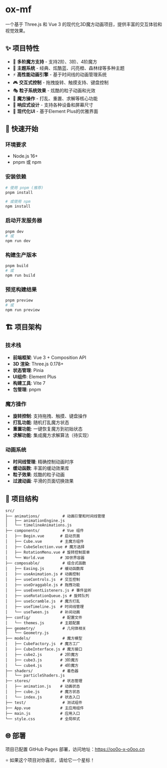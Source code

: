 # ox-mf

一个基于 Three.js 和 Vue 3 的现代化3D魔方动画项目，提供丰富的交互体验和视觉效果。

## ✨ 项目特性

- 🎯 **多阶魔方支持** - 支持2阶、3阶、4阶魔方
- 🎨 **主题系统** - 经典、炫酷蓝、闪亮橙、森林绿等多种主题
- ⚡ **高性能动画引擎** - 基于时间线的动画管理系统
- 🎮 **交互式控制** - 拖拽旋转、触摸支持、键盘控制
- 🎭 **粒子系统效果** - 炫酷的粒子动画和光效
- 🔄 **魔方操作** - 打乱、重置、求解等核心功能
- 📱 **响应式设计** - 支持各种设备和屏幕尺寸
- 🎨 **现代化UI** - 基于Element Plus的优雅界面

## 🚀 快速开始

### 环境要求
- Node.js 16+
- pnpm 或 npm

### 安装依赖
```bash
# 使用 pnpm (推荐)
pnpm install

# 或使用 npm
npm install
```

### 启动开发服务器
```bash
pnpm dev
# 或
npm run dev
```

### 构建生产版本
```bash
pnpm build
# 或
npm run build
```

### 预览构建结果
```bash
pnpm preview
# 或
npm run preview
```

## 🏗️ 项目架构

### 技术栈
- **前端框架**: Vue 3 + Composition API
- **3D 渲染**: Three.js 0.178+
- **状态管理**: Pinia
- **UI组件**: Element Plus
- **构建工具**: Vite 7
- **包管理**: pnpm

### 魔方操作
- **旋转控制**: 支持拖拽、触摸、键盘操作
- **打乱功能**: 随机打乱魔方状态
- **重置功能**: 一键恢复魔方到初始状态
- **求解功能**: 集成魔方求解算法（待实现）

### 动画系统
- **时间线管理**: 精确控制动画时序
- **缓动函数**: 丰富的缓动效果库
- **粒子效果**: 炫酷的粒子动画
- **过渡动画**: 平滑的页面切换效果

## 📁 项目结构

```
src/
├── animations/          # 动画引擎和时间线管理
│   ├── animationEngine.js
│   └── timelineAnimations.js
├── components/          # Vue 组件
│   ├── Begin.vue       # 启动页面
│   ├── Cube.vue        # 主魔方组件
│   ├── CubeSelection.vue # 魔方选择
│   ├── RotationMenu.vue # 旋转控制菜单
│   └── World.vue       # 3D世界容器
├── composable/          # 组合式函数
│   ├── Easing.js       # 缓动函数库
│   ├── useAnimation.js # 动画控制
│   ├── useControls.js  # 交互控制
│   ├── useDraggable.js # 拖拽功能
│   ├── useEventListeners.js # 事件监听
│   ├── useRotationQueue.js # 旋转队列
│   ├── useScramble.js  # 魔方打乱
│   ├── useTimeline.js  # 时间线管理
│   └── useTween.js     # 补间动画
├── config/              # 配置文件
│   └── themes.js       # 主题配置
├── geometry/            # 几何体相关
│   └── Geometry.js
├── models/              # 魔方模型
│   ├── CubeFactory.js  # 魔方工厂
│   ├── CubeInterface.js # 魔方接口
│   ├── cube2.js        # 2阶魔方
│   ├── cube3.js        # 3阶魔方
│   └── cube4.js        # 4阶魔方
├── shaders/             # 着色器
│   └── particleShaders.js
├── stores/              # 状态管理
│   ├── animation.js    # 动画状态
│   ├── cube.js         # 魔方状态
│   └── index.js        # 状态入口
├── test/                # 测试组件
├── App.vue             # 主应用组件
├── main.js             # 应用入口
└── style.css           # 全局样式
```
## 🌐 部署

项目已配置 GitHub Pages 部署，访问地址：https://oo0o-x-o0oo.cn

⭐ 如果这个项目对你喜欢，请给它一个星标！
